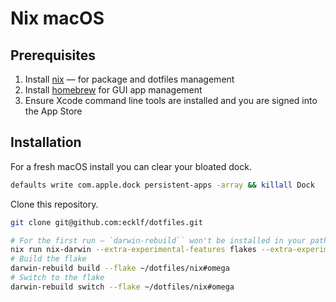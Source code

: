 # Nix macOS

## Prerequisites

1. Install [nix](https://nixos.org/download) — for package and dotfiles management
2. Install [homebrew](https://brew.sh) for GUI app management
3. Ensure Xcode command line tools are installed and you are signed into the App Store

## Installation

For a fresh macOS install you can clear your bloated dock.

```sh
defaults write com.apple.dock persistent-apps -array && killall Dock
```

Clone this repository.

```sh
git clone git@github.com:ecklf/dotfiles.git
```

```sh
# For the first run — `darwin-rebuild`` won't be installed in your path yet
nix run nix-darwin --extra-experimental-features flakes --extra-experimental-features nix-command -- switch --flake ~/dotfiles/nix#omega
# Build the flake
darwin-rebuild build --flake ~/dotfiles/nix#omega
# Switch to the flake
darwin-rebuild switch --flake ~/dotfiles/nix#omega
```
